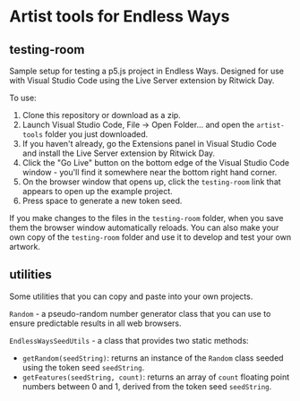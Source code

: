 # Artist tools for Endless Ways

## testing-room
Sample setup for testing a p5.js project in Endless Ways. Designed for use with Visual Studio Code using the Live Server extension by Ritwick Day. 

To use:
1. Clone this repository or download as a zip.
2. Launch Visual Studio Code, File -> Open Folder... and open the `artist-tools` folder you just downloaded.
3. If you haven't already, go the Extensions panel in Visual Studio Code and install the Live Server extension by Ritwick Day.
4. Click the "Go Live" button on the bottom edge of the Visual Studio Code window - you'll find it somewhere near the bottom right hand corner. 
5. On the browser window that opens up, click the `testing-room` link that appears to open up the example project.
6. Press space to generate a new token seed.

If you make changes to the files in the `testing-room` folder, when you save them the browser window automatically reloads. You can also make your own copy of the `testing-room` folder and use it to develop and test your own artwork. 

## utilities
Some utilities that you can copy and paste into your own projects.

`Random` - a pseudo-random number generator class that you can use to ensure predictable results in all web browsers.

`EndlessWaysSeedUtils` - a class that provides two static methods:
* `getRandom(seedString)`: returns an instance of the `Random` class seeded using the token seed `seedString`.
* `getFeatures(seedString, count)`: returns an array of `count` floating point numbers between 0 and 1, derived from the token seed `seedString`. 
